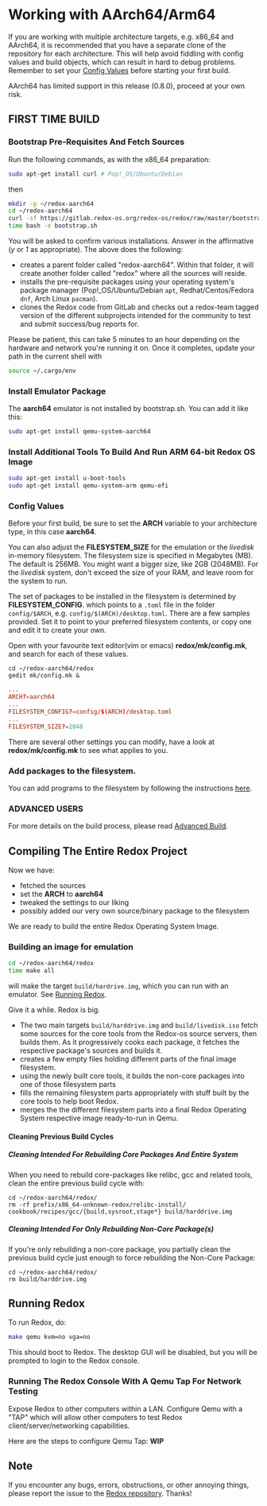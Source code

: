 # Working with AArch64/Arm64

If you are working with multiple architecture targets, e.g. x86_64 and AArch64, it is recommended that you have a separate clone of the repository for each architecture. This will help avoid fiddling with config values and build objects, which can result in hard to debug problems. Remember to set your [Config Values](#config-values) before starting your first build.

AArch64 has limited support in this release (0.8.0), proceed at your own risk.

## FIRST TIME BUILD

### Bootstrap Pre-Requisites And Fetch Sources

Run the following commands, as with the x86_64 preparation:

```sh
sudo apt-get install curl # Pop!_OS/Ubuntu/Debian
```

then
```sh
mkdir -p ~/redox-aarch64
cd ~/redox-aarch64
curl -sf https://gitlab.redox-os.org/redox-os/redox/raw/master/bootstrap.sh -o bootstrap.sh
time bash -e bootstrap.sh
```

You will be asked to confirm various installations. Answer in the affirmative (*y* or *1* as appropriate).
The above does the following:
 - creates a parent folder called "redox-aarch64". Within that folder, it will create another folder called "redox" where all the sources will reside.
 - installs the pre-requisite packages using your operating system's package manager (Pop!_OS/Ubuntu/Debian `apt`, Redhat/Centos/Fedora `dnf`, Arch Linux `pacman`).
 - clones the Redox code from GitLab and checks out a redox-team tagged version of the different subprojects intended for the community to test and submit success/bug reports for.

Please be patient, this can take 5 minutes to an hour depending on the hardware and network you're running it on. Once it completes, update your path in the current shell with
```sh
source ~/.cargo/env
```

### Install Emulator Package

The **aarch64** emulator is not installed by bootstrap.sh. You can add it like this:
```sh
sudo apt-get install qemu-system-aarch64
```

### Install Additional Tools To Build And Run ARM 64-bit Redox OS Image
```sh
sudo apt-get install u-boot-tools
sudo apt-get install qemu-system-arm qemu-efi
```

### Config Values

Before your first build, be sure to set the **ARCH** variable to your architecture type, in this case **aarch64**.

You can also adjust the **FILESYSTEM_SIZE** for the emulation or the *livedisk* in-memory filesystem. The filesystem size is specified in Megabytes (MB).  The default is 256MB. You might want a bigger size, like 2GB (2048MB). For the *livedisk* system, don't exceed the size of your RAM, and leave room for the system to run.

The set of packages to be installed in the filesystem is determined by **FILESYSTEM_CONFIG**. which points to a `.toml` file in the folder `config/$ARCH`, e.g. `config/$(ARCH)/desktop.toml`. There are a few samples provided. Set it to point to your preferred filesystem contents, or copy one and edit it to create your own.

Open with your favourite text editor(vim or emacs) **redox/mk/config.mk**, and search for each of these values.
```
cd ~/redox-aarch64/redox
gedit mk/config.mk &
```

```toml
...
ARCH?=aarch64
...
FILESYSTEM_CONFIG?=config/$(ARCH)/desktop.toml
...
FILESYSTEM_SIZE?=2048
```

There are several other settings you can modify, have a look at **redox/mk/config.mk** to see what applies to you. 

### Add packages to the filesystem.

You can add programs to the filesystem by following the instructions [here](./ch05-03-compiling-program.html).

### ADVANCED USERS

For more details on the build process, please read [Advanced Build](./ch02-06-advanced-build.html).

## Compiling The Entire Redox Project

Now we have:
 - fetched the sources
 - set the **ARCH** to **aarch64**
 - tweaked the settings to our liking
 - possibly added our very own source/binary package to the filesystem

We are ready to build the entire Redox Operating System Image.

### Building an image for emulation
```sh
cd ~/redox-aarch64/redox
time make all
```
will make the target `build/hardrive.img`, which you can run with an emulator. See [Running Redox](#running-redox).

Give it a while. Redox is big.
- The two main targets `build/harddrive.img` and `build/livedisk.iso` fetch some sources for the core tools from the Redox-os source servers, then builds them.  As it progressively cooks each package, it fetches the respective package's sources and builds it.
- creates a few empty files holding different parts of the final image filesystem.
- using the newly built core tools, it builds the non-core packages into one of those filesystem parts
- fills the remaining filesystem parts appropriately with stuff built by the core tools to help boot Redox.
- merges the the different filesystem parts into a final Redox Operating System respective image ready-to-run in Qemu.

#### Cleaning Previous Build Cycles

##### Cleaning Intended For Rebuilding Core Packages And Entire System

When you need to rebuild core-packages like relibc, gcc and related tools, clean the entire previous build cycle with:
```
cd ~/redox-aarch64/redox/
rm -rf prefix/x86_64-unknown-redox/relibc-install/ cookbook/recipes/gcc/{build,sysroot,stage*} build/harddrive.img
```

##### Cleaning Intended For Only Rebuilding Non-Core Package(s)
If you're only rebuilding a non-core package,
you partially clean the previous build cycle just enough to force rebuilding the Non-Core Package:
```
cd ~/redox-aarch64/redox/
rm build/harddrive.img
```

## Running Redox

To run Redox, do:
```sh
make qemu kvm=no vga=no
```
This should boot to Redox. The desktop GUI will be disabled, but you will be prompted to login to the Redox console.

### Running The Redox Console With A Qemu Tap For Network Testing

Expose Redox to other computers within a LAN. Configure Qemu with a "TAP" which will allow other computers to test Redox client/server/networking capabilities.

Here are the steps to configure Qemu Tap:
**WIP**

Note
----

If you encounter any bugs, errors, obstructions, or other annoying things, please report the issue to the [Redox repository]. Thanks!

[Redox repository]: https://gitlab.redox-os.org/redox-os/redox
